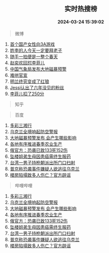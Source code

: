 <div align="center"><h2>实时热搜榜</h2><h4>2024-03-24 15:39:02</h4></div>

> 微博  

1. [首个国产女性向3A游戏](https://s.weibo.com/weibo?q=%23%E9%A6%96%E4%B8%AA%E5%9B%BD%E4%BA%A7%E5%A5%B3%E6%80%A7%E5%90%913A%E6%B8%B8%E6%88%8F%23&t=31&band_rank=1&Refer=top)<br />
2. [姓李的人今天一定要拜老子](https://s.weibo.com/weibo?q=%23%E5%A7%93%E6%9D%8E%E7%9A%84%E4%BA%BA%E4%BB%8A%E5%A4%A9%E4%B8%80%E5%AE%9A%E8%A6%81%E6%8B%9C%E8%80%81%E5%AD%90%23&t=31&band_rank=2&Refer=top)<br />
3. [随手一拍便是一整个春天](https://s.weibo.com/weibo?q=%23%E9%9A%8F%E6%89%8B%E4%B8%80%E6%8B%8D%E4%BE%BF%E6%98%AF%E4%B8%80%E6%95%B4%E4%B8%AA%E6%98%A5%E5%A4%A9%23&t=31&band_rank=3&Refer=top)<br />
4. [赵奕欢回怼李菲儿](https://s.weibo.com/weibo?q=%23%E8%B5%B5%E5%A5%95%E6%AC%A2%E5%9B%9E%E6%80%BC%E6%9D%8E%E8%8F%B2%E5%84%BF%23&t=31&band_rank=4&Refer=top)<br />
5. [中国气象局发布大地磁暴预警](https://s.weibo.com/weibo?q=%23%E4%B8%AD%E5%9B%BD%E6%B0%94%E8%B1%A1%E5%B1%80%E5%8F%91%E5%B8%83%E5%A4%A7%E5%9C%B0%E7%A3%81%E6%9A%B4%E9%A2%84%E8%AD%A6%23&t=31&band_rank=5&Refer=top)<br />
6. [难哄官宣](https://s.weibo.com/weibo?q=%E9%9A%BE%E5%93%84%E5%AE%98%E5%AE%A3&t=31&band_rank=6&Refer=top)<br />
7. [明兰终究变成了红狼](https://s.weibo.com/weibo?q=%E6%98%8E%E5%85%B0%E7%BB%88%E7%A9%B6%E5%8F%98%E6%88%90%E4%BA%86%E7%BA%A2%E7%8B%BC&t=31&band_rank=7&Refer=top)<br />
8. [Jessi认出了六年没见的粉丝](https://s.weibo.com/weibo?q=%23Jessi%E8%AE%A4%E5%87%BA%E4%BA%86%E5%85%AD%E5%B9%B4%E6%B2%A1%E8%A7%81%E7%9A%84%E7%B2%89%E4%B8%9D%23&t=31&band_rank=8&Refer=top)<br />
9. [李菲儿扣了250分](https://s.weibo.com/weibo?q=%23%E6%9D%8E%E8%8F%B2%E5%84%BF%E6%89%A3%E4%BA%86250%E5%88%86%23&t=31&band_rank=9&Refer=top)<br />

> 知乎  


> 百度  

1. [多彩三湘行](https://www.baidu.com/s?wd=%E5%A4%9A%E5%BD%A9%E4%B8%89%E6%B9%98%E8%A1%8C&sa=fyb_news&rsv_dl=fyb_news)<br />
2. [乌克兰全境响起防空警报](https://www.baidu.com/s?wd=%E4%B9%8C%E5%85%8B%E5%85%B0%E5%85%A8%E5%A2%83%E5%93%8D%E8%B5%B7%E9%98%B2%E7%A9%BA%E8%AD%A6%E6%8A%A5&sa=fyb_news&rsv_dl=fyb_news)<br />
3. [大地磁暴预警发布 会产生哪些影响](https://www.baidu.com/s?wd=%E5%A4%A7%E5%9C%B0%E7%A3%81%E6%9A%B4%E9%A2%84%E8%AD%A6%E5%8F%91%E5%B8%83+%E4%BC%9A%E4%BA%A7%E7%94%9F%E5%93%AA%E4%BA%9B%E5%BD%B1%E5%93%8D&sa=fyb_news&rsv_dl=fyb_news)<br />
4. [各地有序推进春季农业生产](https://www.baidu.com/s?wd=%E5%90%84%E5%9C%B0%E6%9C%89%E5%BA%8F%E6%8E%A8%E8%BF%9B%E6%98%A5%E5%AD%A3%E5%86%9C%E4%B8%9A%E7%94%9F%E4%BA%A7&sa=fyb_news&rsv_dl=fyb_news)<br />
5. [俄官方：恐袭已致133死152伤](https://www.baidu.com/s?wd=%E4%BF%84%E5%AE%98%E6%96%B9%EF%BC%9A%E6%81%90%E8%A2%AD%E5%B7%B2%E8%87%B4133%E6%AD%BB152%E4%BC%A4&sa=fyb_news&rsv_dl=fyb_news)<br />
6. [坠楼姐弟生母因患癌需终生服药](https://www.baidu.com/s?wd=%E5%9D%A0%E6%A5%BC%E5%A7%90%E5%BC%9F%E7%94%9F%E6%AF%8D%E5%9B%A0%E6%82%A3%E7%99%8C%E9%9C%80%E7%BB%88%E7%94%9F%E6%9C%8D%E8%8D%AF&sa=fyb_news&rsv_dl=fyb_news)<br />
7. [台湾一男子持枪朝派出所门口扫射](https://www.baidu.com/s?wd=%E5%8F%B0%E6%B9%BE%E4%B8%80%E7%94%B7%E5%AD%90%E6%8C%81%E6%9E%AA%E6%9C%9D%E6%B4%BE%E5%87%BA%E6%89%80%E9%97%A8%E5%8F%A3%E6%89%AB%E5%B0%84&sa=fyb_news&rsv_dl=fyb_news)<br />
8. [普京称恐袭事件嫌疑人欲逃往乌克兰](https://www.baidu.com/s?wd=%E6%99%AE%E4%BA%AC%E7%A7%B0%E6%81%90%E8%A2%AD%E4%BA%8B%E4%BB%B6%E5%AB%8C%E7%96%91%E4%BA%BA%E6%AC%B2%E9%80%83%E5%BE%80%E4%B9%8C%E5%85%8B%E5%85%B0&sa=fyb_news&rsv_dl=fyb_news)<br />
9. [楼房陷塌致多人伤亡？官方辟谣](https://www.baidu.com/s?wd=%E6%A5%BC%E6%88%BF%E9%99%B7%E5%A1%8C%E8%87%B4%E5%A4%9A%E4%BA%BA%E4%BC%A4%E4%BA%A1%EF%BC%9F%E5%AE%98%E6%96%B9%E8%BE%9F%E8%B0%A3&sa=fyb_news&rsv_dl=fyb_news)<br />

> 哔哩哔哩  

1. [多彩三湘行](https://www.baidu.com/s?wd=%E5%A4%9A%E5%BD%A9%E4%B8%89%E6%B9%98%E8%A1%8C&sa=fyb_news&rsv_dl=fyb_news)<br />
2. [乌克兰全境响起防空警报](https://www.baidu.com/s?wd=%E4%B9%8C%E5%85%8B%E5%85%B0%E5%85%A8%E5%A2%83%E5%93%8D%E8%B5%B7%E9%98%B2%E7%A9%BA%E8%AD%A6%E6%8A%A5&sa=fyb_news&rsv_dl=fyb_news)<br />
3. [大地磁暴预警发布 会产生哪些影响](https://www.baidu.com/s?wd=%E5%A4%A7%E5%9C%B0%E7%A3%81%E6%9A%B4%E9%A2%84%E8%AD%A6%E5%8F%91%E5%B8%83+%E4%BC%9A%E4%BA%A7%E7%94%9F%E5%93%AA%E4%BA%9B%E5%BD%B1%E5%93%8D&sa=fyb_news&rsv_dl=fyb_news)<br />
4. [各地有序推进春季农业生产](https://www.baidu.com/s?wd=%E5%90%84%E5%9C%B0%E6%9C%89%E5%BA%8F%E6%8E%A8%E8%BF%9B%E6%98%A5%E5%AD%A3%E5%86%9C%E4%B8%9A%E7%94%9F%E4%BA%A7&sa=fyb_news&rsv_dl=fyb_news)<br />
5. [俄官方：恐袭已致133死152伤](https://www.baidu.com/s?wd=%E4%BF%84%E5%AE%98%E6%96%B9%EF%BC%9A%E6%81%90%E8%A2%AD%E5%B7%B2%E8%87%B4133%E6%AD%BB152%E4%BC%A4&sa=fyb_news&rsv_dl=fyb_news)<br />
6. [坠楼姐弟生母因患癌需终生服药](https://www.baidu.com/s?wd=%E5%9D%A0%E6%A5%BC%E5%A7%90%E5%BC%9F%E7%94%9F%E6%AF%8D%E5%9B%A0%E6%82%A3%E7%99%8C%E9%9C%80%E7%BB%88%E7%94%9F%E6%9C%8D%E8%8D%AF&sa=fyb_news&rsv_dl=fyb_news)<br />
7. [台湾一男子持枪朝派出所门口扫射](https://www.baidu.com/s?wd=%E5%8F%B0%E6%B9%BE%E4%B8%80%E7%94%B7%E5%AD%90%E6%8C%81%E6%9E%AA%E6%9C%9D%E6%B4%BE%E5%87%BA%E6%89%80%E9%97%A8%E5%8F%A3%E6%89%AB%E5%B0%84&sa=fyb_news&rsv_dl=fyb_news)<br />
8. [普京称恐袭事件嫌疑人欲逃往乌克兰](https://www.baidu.com/s?wd=%E6%99%AE%E4%BA%AC%E7%A7%B0%E6%81%90%E8%A2%AD%E4%BA%8B%E4%BB%B6%E5%AB%8C%E7%96%91%E4%BA%BA%E6%AC%B2%E9%80%83%E5%BE%80%E4%B9%8C%E5%85%8B%E5%85%B0&sa=fyb_news&rsv_dl=fyb_news)<br />
9. [楼房陷塌致多人伤亡？官方辟谣](https://www.baidu.com/s?wd=%E6%A5%BC%E6%88%BF%E9%99%B7%E5%A1%8C%E8%87%B4%E5%A4%9A%E4%BA%BA%E4%BC%A4%E4%BA%A1%EF%BC%9F%E5%AE%98%E6%96%B9%E8%BE%9F%E8%B0%A3&sa=fyb_news&rsv_dl=fyb_news)<br />
